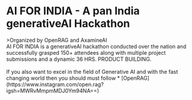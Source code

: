 <h1 align="left">AI FOR INDIA - A pan India generativeAI Hackathon </h1>
>Organized by OpenRAG and AxamineAI
<br>
AI FOR INDIA is a generativeAI hackathon conducted over the nation and successfully grasped 150+ attendees along with multiple project submissions and a dynamic 36 HRS. PRODUCT BUILDING. 
</br></br>
If you also want to excel in the field of Generative AI and with the fast changing world then you should must follow  * [OpenRAG](https://www.instagram.com/open.rag?igsh=MWRvMmpmMDJ0Ym94NA==)</br></br></br>
